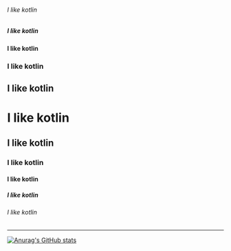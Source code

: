 
###### I like kotlin
##### I like kotlin
#### I like kotlin
### I like kotlin
## I like kotlin
# I like kotlin
## I like kotlin
### I like kotlin
#### I like kotlin
##### I like kotlin
###### I like kotlin
------------------------------------------------------------------------------------------------------------------------

<!--
**nancom20/nancom20** is a ✨ _special_ ✨ repository because its `README.md` (this file) appears on your GitHub profile.

Here are some ideas to get you started:

- 🔭 I’m currently working on ...
- 🌱 I’m currently learning ...
- 👯 I’m looking to collaborate on ...
- 🤔 I’m looking for help with ...
- 💬 Ask me about ...
- 📫 How to reach me: ...
- 😄 Pronouns: ...
- ⚡ Fun fact: ...
-->
[![Anurag's GitHub stats](https://github-readme-stats.vercel.app/api?username=nancom20)](https://github.com/anuraghazra/github-readme-stats)
